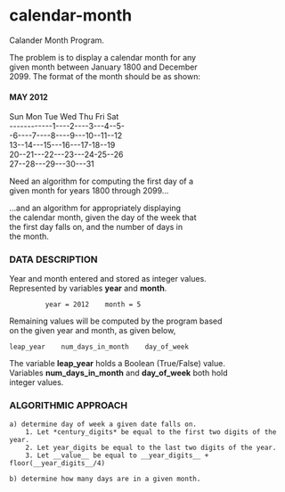 # calendar-month
Calander Month Program.

The problem is to display a calendar month for any  
given month between January 1800 and December  
2099. The format of the month should be as shown:  

#### MAY 2012  
Sun Mon Tue Wed Thu Fri Sat  
------------1----2----3---4--5-  
-6----7----8----9---10--11--12  
13--14---15---16---17-18--19  
20--21---22---23---24-25--26  
27--28---29---30---31  


Need an algorithm for computing the first day of a  
given month for years 1800 through 2099...  

...and an algorithm for appropriately displaying  
the calendar month, given the day of the week that  
the first day falls on, and the number of days in  
the month.  


### DATA DESCRIPTION  
Year and month entered and stored as integer values.  
Represented by variables __year__ and __month__.  
  
             year = 2012    month = 5  
             
Remaining values will be computed by the program based  
on the given year and month, as given below,

    leap_year    num_days_in_month    day_of_week  

The variable __leap_year__ holds a Boolean (True/False) value.  
Variables __num_days_in_month__ and __day_of_week__ both hold  
integer values.  


### ALGORITHMIC APPROACH  

    a) determine day of week a given date falls on.
        1. Let *century_digits* be equal to the first two digits of the year.
        2. Let year_digits be equal to the last two digits of the year.
        3. Let __value__ be equal to __year_digits__ + floor(__year_digits__/4)
        
    b) determine how many days are in a given month.
    
